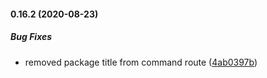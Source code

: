 #### 0.16.2 (2020-08-23)

##### Bug Fixes

*  removed package title from command route ([4ab0397b](https://github.com/IgorSzyporyn/plop-scaffold/commit/4ab0397bf002c430e1102020c1bae406f809624d))

